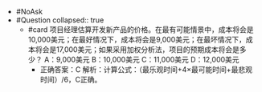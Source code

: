 - #NoAsk
- #Question
  collapsed:: true
	- #card 项目经理估算开发新产品的价格。在最有可能情景中，成本将会是10,000美元；在最好情况下，成本将会是9,000美元；在最坏情况下，成本将会是17,000美元；如果采用加权分析法，项目的预期成本将会是多少？
	  A：9,000美元
	  B：10,000美元
	  C：11,000美元
	  D：12,000美元
		- 正确答案：C
		  解析：计算公式：（最乐观时间+4×最可能时间+最悲观时间）/6，C正确。